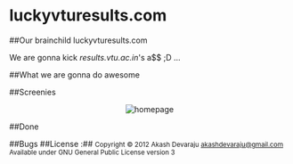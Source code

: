 luckyvturesults.com
===================

##Our brainchild luckyvturesults.com

We are gonna kick <em>results.vtu.ac.in</em>'s a$$ ;D ...

##What we are gonna do awesome 


##Screenies
<p align="center">
  <img src="http://i.imgur.com/XbWjedA.png?raw=true" alt="homepage"/>
</p>

##Done 

##Bugs 
##License :##
<small>Copyright © 2012 Akash Devaraju akashdevaraju@gmail.com <br>
Available under GNU General Public License version 3</small>
